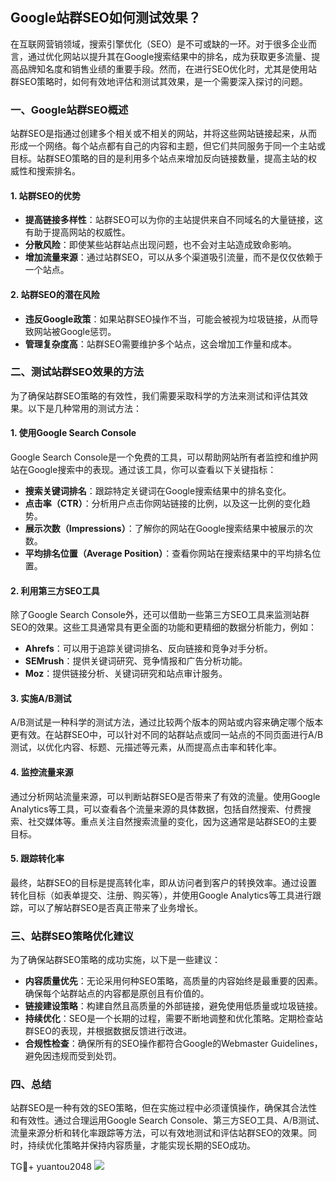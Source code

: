 ## Google站群SEO如何测试效果？

在互联网营销领域，搜索引擎优化（SEO）是不可或缺的一环。对于很多企业而言，通过优化网站以提升其在Google搜索结果中的排名，成为获取更多流量、提高品牌知名度和销售业绩的重要手段。然而，在进行SEO优化时，尤其是使用站群SEO策略时，如何有效地评估和测试其效果，是一个需要深入探讨的问题。

### 一、Google站群SEO概述

站群SEO是指通过创建多个相关或不相关的网站，并将这些网站链接起来，从而形成一个网络。每个站点都有自己的内容和主题，但它们共同服务于同一个主站或目标。站群SEO策略的目的是利用多个站点来增加反向链接数量，提高主站的权威性和搜索排名。

#### 1. 站群SEO的优势

- **提高链接多样性**：站群SEO可以为你的主站提供来自不同域名的大量链接，这有助于提高网站的权威性。
- **分散风险**：即使某些站群站点出现问题，也不会对主站造成致命影响。
- **增加流量来源**：通过站群SEO，可以从多个渠道吸引流量，而不是仅仅依赖于一个站点。

#### 2. 站群SEO的潜在风险

- **违反Google政策**：如果站群SEO操作不当，可能会被视为垃圾链接，从而导致网站被Google惩罚。
- **管理复杂度高**：站群SEO需要维护多个站点，这会增加工作量和成本。

### 二、测试站群SEO效果的方法

为了确保站群SEO策略的有效性，我们需要采取科学的方法来测试和评估其效果。以下是几种常用的测试方法：

#### 1. 使用Google Search Console

Google Search Console是一个免费的工具，可以帮助网站所有者监控和维护网站在Google搜索中的表现。通过该工具，你可以查看以下关键指标：

- **搜索关键词排名**：跟踪特定关键词在Google搜索结果中的排名变化。
- **点击率（CTR）**：分析用户点击你网站链接的比例，以及这一比例的变化趋势。
- **展示次数（Impressions）**：了解你的网站在Google搜索结果中被展示的次数。
- **平均排名位置（Average Position）**：查看你网站在搜索结果中的平均排名位置。

#### 2. 利用第三方SEO工具

除了Google Search Console外，还可以借助一些第三方SEO工具来监测站群SEO的效果。这些工具通常具有更全面的功能和更精细的数据分析能力，例如：

- **Ahrefs**：可以用于追踪关键词排名、反向链接和竞争对手分析。
- **SEMrush**：提供关键词研究、竞争情报和广告分析功能。
- **Moz**：提供链接分析、关键词研究和站点审计服务。

#### 3. 实施A/B测试

A/B测试是一种科学的测试方法，通过比较两个版本的网站或内容来确定哪个版本更有效。在站群SEO中，可以针对不同的站群站点或同一站点的不同页面进行A/B测试，以优化内容、标题、元描述等元素，从而提高点击率和转化率。

#### 4. 监控流量来源

通过分析网站流量来源，可以判断站群SEO是否带来了有效的流量。使用Google Analytics等工具，可以查看各个流量来源的具体数据，包括自然搜索、付费搜索、社交媒体等。重点关注自然搜索流量的变化，因为这通常是站群SEO的主要目标。

#### 5. 跟踪转化率

最终，站群SEO的目标是提高转化率，即从访问者到客户的转换效率。通过设置转化目标（如表单提交、注册、购买等），并使用Google Analytics等工具进行跟踪，可以了解站群SEO是否真正带来了业务增长。

### 三、站群SEO策略优化建议

为了确保站群SEO策略的成功实施，以下是一些建议：

- **内容质量优先**：无论采用何种SEO策略，高质量的内容始终是最重要的因素。确保每个站群站点的内容都是原创且有价值的。
- **链接建设策略**：构建自然且高质量的外部链接，避免使用低质量或垃圾链接。
- **持续优化**：SEO是一个长期的过程，需要不断地调整和优化策略。定期检查站群SEO的表现，并根据数据反馈进行改进。
- **合规性检查**：确保所有的SEO操作都符合Google的Webmaster Guidelines，避免因违规而受到处罚。

### 四、总结

站群SEO是一种有效的SEO策略，但在实施过程中必须谨慎操作，确保其合法性和有效性。通过合理运用Google Search Console、第三方SEO工具、A/B测试、流量来源分析和转化率跟踪等方法，可以有效地测试和评估站群SEO的效果。同时，持续优化策略并保持内容质量，才能实现长期的SEO成功。

TG💪+ yuantou2048  ![](https://github.com/user-attachments/assets/42a5a4a5-fea9-4a1d-8aa0-73e57e430cca)